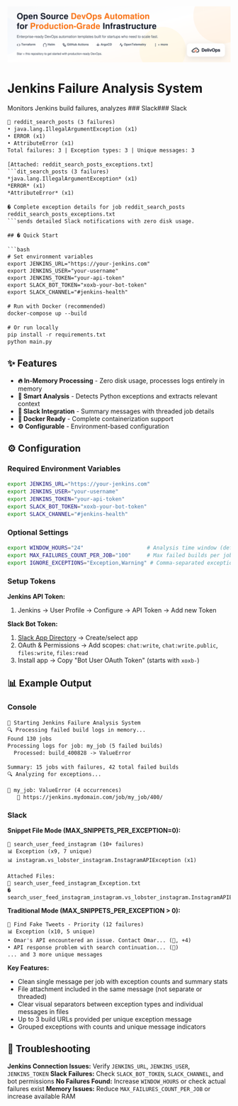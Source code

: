 [![DelivOps banner](https://raw.githubusercontent.com/delivops/.github/main/images/banner.png?raw=true)](https://delivops.com)

# Jenkins Failure Analysis System

Monitors Jenkins build failures, analyzes ### Slack### Slack
```
🔴 reddit_search_posts (3 failures)
• java.lang.IllegalArgumentException (x1)
• ERROR (x1)
• AttributeError (x1)
Total failures: 3 | Exception types: 3 | Unique messages: 3

[Attached: reddit_search_posts_exceptions.txt]
```dit_search_posts (3 failures)
*java.lang.IllegalArgumentException* (x1)
*ERROR* (x1)
*AttributeError* (x1)

� Complete exception details for job reddit_search_posts
reddit_search_posts_exceptions.txt
```sends detailed Slack notifications with zero disk usage.

## � Quick Start

```bash
# Set environment variables
export JENKINS_URL="https://your-jenkins.com"
export JENKINS_USER="your-username"  
export JENKINS_TOKEN="your-api-token"
export SLACK_BOT_TOKEN="xoxb-your-bot-token"
export SLACK_CHANNEL="#jenkins-health"

# Run with Docker (recommended)
docker-compose up --build

# Or run locally
pip install -r requirements.txt
python main.py
```

## ✨ Features

- **🔥 In-Memory Processing** - Zero disk usage, processes logs entirely in memory
- **🎯 Smart Analysis** - Detects Python exceptions and extracts relevant context
- **💬 Slack Integration** - Summary messages with threaded job details  
- **🐳 Docker Ready** - Complete containerization support
- **⚙️ Configurable** - Environment-based configuration

## ⚙️ Configuration

### Required Environment Variables

```bash
export JENKINS_URL="https://your-jenkins.com"
export JENKINS_USER="your-username"  
export JENKINS_TOKEN="your-api-token"
export SLACK_BOT_TOKEN="xoxb-your-bot-token"
export SLACK_CHANNEL="#jenkins-health"
```

### Optional Settings

```bash
export WINDOW_HOURS="24"                    # Analysis time window (default: 24 hours)
export MAX_FAILURES_COUNT_PER_JOB="100"     # Max failed builds per job (default: 100)
export IGNORE_EXCEPTIONS="Exception,Warning" # Comma-separated exception types to ignore
```

### Setup Tokens

**Jenkins API Token:**
1. Jenkins → User Profile → Configure → API Token → Add new Token

**Slack Bot Token:**
1. [Slack App Directory](https://api.slack.com/apps) → Create/select app
2. OAuth & Permissions → Add scopes: `chat:write`, `chat:write.public`, `files:write`, `files:read`
3. Install app → Copy "Bot User OAuth Token" (starts with `xoxb-`)

## 📊 Example Output

### Console
```
🚀 Starting Jenkins Failure Analysis System
🔍 Processing failed build logs in memory...
Found 130 jobs
Processing logs for job: my_job (5 failed builds)
  Processed: build_400828 -> ValueError
  
Summary: 15 jobs with failures, 42 total failed builds
🔍 Analyzing for exceptions...

🔴 my_job: ValueError (4 occurrences)
   🔗 https://jenkins.mydomain.com/job/my_job/400/
```

### Slack
**Snippet File Mode (MAX_SNIPPETS_PER_EXCEPTION=0):**
```
🔴 search_user_feed_instagram (10+ failures)
📊 Exception (x9, 7 unique)
📊 instagram.vs_lobster_instagram.InstagramAPIException (x1)

Attached Files:
📎 search_user_feed_instagram_Exception.txt
� search_user_feed_instagram_instagram.vs_lobster_instagram.InstagramAPIException.txt
```

**Traditional Mode (MAX_SNIPPETS_PER_EXCEPTION > 0):**
```
🔴 Find Fake Tweets - Priority (12 failures)
📊 Exception (x10, 5 unique)
• Omar's API encountered an issue. Contact Omar... (🔗, +4)
• API response problem with search continuation... (🔗)
... and 3 more unique messages
```

**Key Features:**
- Clean single message per job with exception counts and summary stats
- File attachment included in the same message (not separate or threaded)
- Clear visual separators between exception types and individual messages in files
- Up to 3 build URLs provided per unique exception message
- Grouped exceptions with counts and unique message indicators

## 🐛 Troubleshooting

**Jenkins Connection Issues:** Verify `JENKINS_URL`, `JENKINS_USER`, `JENKINS_TOKEN`
**Slack Failures:** Check `SLACK_BOT_TOKEN`, `SLACK_CHANNEL`, and bot permissions
**No Failures Found:** Increase `WINDOW_HOURS` or check actual failures exist
**Memory Issues:** Reduce `MAX_FAILURES_COUNT_PER_JOB` or increase available RAM
